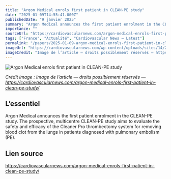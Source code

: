 ```yaml
---
title: "Argon Medical enrols first patient in CLEAN-PE study"
date: "2025-01-09T14:55:41.000Z"
publishedDate: "9 janvier 2025"
summary: "Argon Medical announces the first patient enrolment in the CLEAN-PE study. The prospective, multicentre CLEAN-PE study aims to evaluate the safety and efficacy of the Cleaner Pro thrombectomy system for removing blood clot from the lungs in patients diagnosed with pulmonary embolism (PE)."
importance: ""
sourceUrl: "https://cardiovascularnews.com/argon-medical-enrols-first-patient-in-clean-pe-study/"
tags: ["France", "Actualité", "Cardiovascular News — Latest"]
permalink: "/papers/2025-01-09-argon-medical-enrols-first-patient-in-clean-pe-study"
imageUrl: "https://cardiovascularnews.com/wp-content/uploads/sites/14/2024/01/Medical-students-1024x768-1.jpeg"
imageCredit: "Image de l’article — droits possiblement réservés — https://cardiovascularnews.com/argon-medical-enrols-first-patient-in-clean-pe-study/"
---
```


![Argon Medical enrols first patient in CLEAN-PE study](https://cardiovascularnews.com/wp-content/uploads/sites/14/2024/01/Medical-students-1024x768-1.jpeg)

*Crédit image : Image de l’article — droits possiblement réservés — https://cardiovascularnews.com/argon-medical-enrols-first-patient-in-clean-pe-study/*

## L’essentiel

Argon Medical announces the first patient enrolment in the CLEAN-PE study. The prospective, multicentre CLEAN-PE study aims to evaluate the safety and efficacy of the Cleaner Pro thrombectomy system for removing blood clot from the lungs in patients diagnosed with pulmonary embolism (PE).

## Lien source

https://cardiovascularnews.com/argon-medical-enrols-first-patient-in-clean-pe-study/
